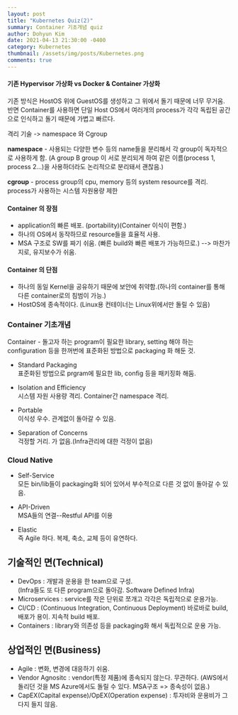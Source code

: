 ```yaml
---
layout: post
title: "Kubernetes Quiz(2)"
summary: Container 기초개념 quiz
author: Dohyun Kim
date: 2021-04-13 21:30:00 -0400
category: Kubernetes
thumbnail: /assets/img/posts/Kubernetes.png
comments: true
---
```

#### 기존 Hypervisor 가상화 vs Docker & Container 가상화
기존 방식은 HostOS 위에 GuestOS를 생성하고 그 위에서 돌기 때문에 너무 무거움. 반면 Container를 사용하면
단일 Host OS에서 여러개의 process가 각각 독립된 공간으로 인식하고 돌기 때문에 가볍고 빠르다.


격리 기술 -> namespace 와 Cgroup

**namespace** - 사용되는 다양한 변수 등의 name들을 분리해서 각 group이 독자적으로 사용하게 함. (A group B group 이 서로 분리되게 하여 같은 이름(process 1, process 2...)을 사용하더라도 논리적으로 분리돼서 괜찮음.)

**cgroup** - process group의 cpu, memory 등의 system resource를 격리.  
process가 사용하는 시스템 자원용량 제한

#### Container 의 장점
- application의 빠른 배포. (portability)(Container 이식이 편함.)
- 하나의 OS에서 동작하므로 resource들을 효율적 사용.
- MSA 구조로 SW를 짜기 쉬움. (빠른 build와 빠른 배포가 가능하므로.)
    --> 마찬가지로, 유지보수가 쉬움.

#### Container 의 단점
- 하나의 동일 Kernel을 공유하기 때문에 보안에 취약함.(하나의 container를 통해 다른 container로의 침범이 가능.)
- HostOS에 종속적이다. (Linux용 컨테이너는 Linux위에서만 돌릴 수 있음)


### Container 기초개념
Container - 돌고자 하는 program이 필요한 library, setting 해야 하는 configuration 등을 한꺼번에 표준화된 방법으로 packaging 화 해둔 것.

- Standard Packaging  
    표준화된 방법으로 prgram에 필요한 lib, config 등을 패키징화 해둠.

- Isolation and Efficiency   
    시스템 자원 사용량 격리. Container간 namespace 격리.

- Portable  
    이식성 우수. 관계없이 돌아갈 수 있음.

- Separation of Concerns   
    걱정할 거리. 가 없음.(Infra관리에 대한 걱정이 없음)


### Cloud Native
- Self-Service  
    모든 bin/lib들이 packaging화 되어 있어서 부수적으로 다른 것 없이 돌아갈 수 있음.

- API-Driven  
    MSA들의 연결--Restful API를 이용

- Elastic  
    즉 Agile 하다. 복제, 축소, 교체 등이 유연하다.

기술적인 면(Technical)
---
- DevOps : 개발과 운용을 한 team으로 구성.  
    (Infra들도 또 다른 program으로 돌아감. Software Defined Infra)
- Microservices : service를 작은 단위로 쪼개고 각각은 독립적으로 운용가능.
- CI/CD : (Continuous Integration, Continuous Deployment) 바로바로 build, 배포가 용이. 지속적 build 배포.
- Containers : library와 의존성 등을 packaging화 해서 독립적으로 운용 가능.

상업적인 면(Business)
---
- Agile : 변화, 변경에 대응하기 쉬움.
- Vendor Agnositc : vendor(특정 제품)에 종속되지 않는다. 무관하다. (AWS에서 돌리던 것을 MS Azure에서도 돌릴 수 있다. MSA구조 => 종속성이 없음.)
- CapEX(Capital expense)/OpEX(Operation expense) : 투자비와 운용비가 그다지 들지 않음.


